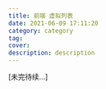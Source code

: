 ```yaml
---
title: 前端 虚拟列表
date: 2021-06-09 17:11:20
category: category
tag:
cover:
description: description
---
```


[未完待续...]